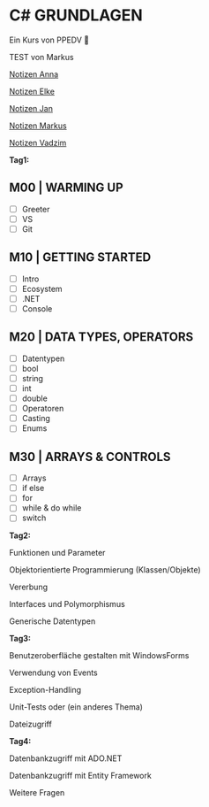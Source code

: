 # C# GRUNDLAGEN

Ein Kurs von PPEDV :rocket:

TEST von Markus

[Notizen Anna](./anna/a-notes.md)

[Notizen Elke](./elke/e-notes.md)

[Notizen Jan](./jan/j-notes.md)

[Notizen Markus](./markus/m-notes.md)

[Notizen Vadzim](./vadzim/v-notes.md)

__Tag1:__​

## M00 | WARMING UP

- [ ] Greeter
- [ ] VS
- [ ] Git

## M10 | GETTING STARTED

- [ ] Intro
- [ ] Ecosystem
- [ ] .NET
- [ ] Console

## M20 | DATA TYPES, OPERATORS

- [ ] Datentypen
- [ ] bool
- [ ] string
- [ ] int
- [ ] double
- [ ] Operatoren
- [ ] Casting
- [ ] Enums

## M30 | ARRAYS & CONTROLS

- [ ] Arrays
- [ ] if else
- [ ] for
- [ ] while & do while
- [ ] switch

**Tag2:**​

Funktionen und Parameter​

Objektorientierte Programmierung (Klassen/Objekte)​

Vererbung​

Interfaces und Polymorphismus​

Generische Datentypen​

**Tag3:**​

Benutzeroberfläche gestalten mit WindowsForms​

Verwendung von Events​

Exception-Handling​

Unit-Tests oder (ein anderes Thema)​

Dateizugriff​

**Tag4:**​

Datenbankzugriff mit ADO.NET​

Datenbankzugriff mit Entity Framework​

Weitere Fragen
